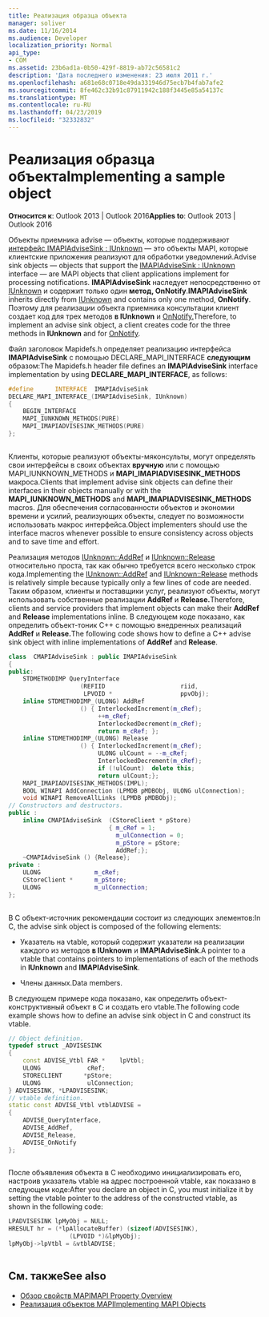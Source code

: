 ```yaml
---
title: Реализация образца объекта
manager: soliver
ms.date: 11/16/2014
ms.audience: Developer
localization_priority: Normal
api_type:
- COM
ms.assetid: 23b6ad1a-0b50-429f-8819-ab72c56581c2
description: 'Дата последнего изменения: 23 июля 2011 г.'
ms.openlocfilehash: a681e68c0718e49da331946d75ecb7b4fab7afe2
ms.sourcegitcommit: 8fe462c32b91c87911942c188f3445e85a54137c
ms.translationtype: MT
ms.contentlocale: ru-RU
ms.lasthandoff: 04/23/2019
ms.locfileid: "32332832"
---
```

# <a name="implementing-a-sample-object"></a><span data-ttu-id="d57d2-103">Реализация образца объекта</span><span class="sxs-lookup"><span data-stu-id="d57d2-103">Implementing a sample object</span></span>

<span data-ttu-id="d57d2-104">**Относится к**: Outlook 2013 | Outlook 2016</span><span class="sxs-lookup"><span data-stu-id="d57d2-104">**Applies to**: Outlook 2013 | Outlook 2016</span></span> 
  
<span data-ttu-id="d57d2-105">Объекты приемника advise — объекты, которые поддерживают [интерфейс IMAPIAdviseSink : IUnknown](imapiadvisesinkiunknown.md) — это объекты MAPI, которые клиентские приложения реализуют для обработки уведомлений.</span><span class="sxs-lookup"><span data-stu-id="d57d2-105">Advise sink objects — objects that support the [IMAPIAdviseSink : IUnknown](imapiadvisesinkiunknown.md) interface — are MAPI objects that client applications implement for processing notifications.</span></span> <span data-ttu-id="d57d2-106">**IMAPIAdviseSink** наследует непосредственно от [IUnknown](https://msdn.microsoft.com/library/ms680509%28v=VS.85%29.aspx) и содержит только один **метод, OnNotify**.</span><span class="sxs-lookup"><span data-stu-id="d57d2-106">**IMAPIAdviseSink** inherits directly from [IUnknown](https://msdn.microsoft.com/library/ms680509%28v=VS.85%29.aspx) and contains only one method, **OnNotify**.</span></span> <span data-ttu-id="d57d2-107">Поэтому для реализации объекта приемника консультации клиент создает код для трех методов **в IUnknown** и [OnNotify.](imapiadvisesink-onnotify.md)</span><span class="sxs-lookup"><span data-stu-id="d57d2-107">Therefore, to implement an advise sink object, a client creates code for the three methods in **IUnknown** and for [OnNotify](imapiadvisesink-onnotify.md).</span></span>
  
<span data-ttu-id="d57d2-108">Файл заголовок Mapidefs.h определяет реализацию интерфейса **IMAPIAdviseSink** с помощью DECLARE_MAPI_INTERFACE **следующим** образом:</span><span class="sxs-lookup"><span data-stu-id="d57d2-108">The Mapidefs.h header file defines an **IMAPIAdviseSink** interface implementation by using **DECLARE_MAPI_INTERFACE**, as follows:</span></span>
  
```cpp
#define      INTERFACE  IMAPIAdviseSink
DECLARE_MAPI_INTERFACE_(IMAPIAdviseSink, IUnknown)
{
    BEGIN_INTERFACE
    MAPI_IUNKNOWN_METHODS(PURE)
    MAPI_IMAPIADVISESINK_METHODS(PURE)
};
 
```

<span data-ttu-id="d57d2-109">Клиенты, которые реализуют объекты-мяконсульты, могут определять свои интерфейсы в своих объектах **вручную** или с помощью MAPI_IUNKNOWN_METHODS и **MAPI_IMAPIADVISESINK_METHODS** макроса.</span><span class="sxs-lookup"><span data-stu-id="d57d2-109">Clients that implement advise sink objects can define their interfaces in their objects manually or with the **MAPI_IUNKNOWN_METHODS** and **MAPI_IMAPIADVISESINK_METHODS** macros.</span></span> <span data-ttu-id="d57d2-110">Для обеспечения согласованности объектов и экономии времени и усилий, реализующих объекты, следует по возможности использовать макрос интерфейса.</span><span class="sxs-lookup"><span data-stu-id="d57d2-110">Object implementers should use the interface macros whenever possible to ensure consistency across objects and to save time and effort.</span></span> 
  
<span data-ttu-id="d57d2-111">Реализация методов [IUnknown::AddRef](https://msdn.microsoft.com/library/ms691379%28v=VS.85%29.aspx) и [IUnknown::Release](https://msdn.microsoft.com/library/ms682317%28v=VS.85%29.aspx) относительно проста, так как обычно требуется всего несколько строк кода.</span><span class="sxs-lookup"><span data-stu-id="d57d2-111">Implementing the [IUnknown::AddRef](https://msdn.microsoft.com/library/ms691379%28v=VS.85%29.aspx) and [IUnknown::Release](https://msdn.microsoft.com/library/ms682317%28v=VS.85%29.aspx) methods is relatively simple because typically only a few lines of code are needed.</span></span> <span data-ttu-id="d57d2-112">Таким образом, клиенты и поставщики услуг, реализуют объекты, могут использовать собственные реализации **AddRef** и **Release.**</span><span class="sxs-lookup"><span data-stu-id="d57d2-112">Therefore, clients and service providers that implement objects can make their **AddRef** and **Release** implementations inline.</span></span> <span data-ttu-id="d57d2-113">В следующем коде показано, как определить объект-тоник C++ с помощью внедренных реализаций **AddRef** и **Release.**</span><span class="sxs-lookup"><span data-stu-id="d57d2-113">The following code shows how to define a C++ advise sink object with inline implementations of **AddRef** and **Release**.</span></span>
  
```cpp
class  CMAPIAdviseSink : public IMAPIAdviseSink
{
public:
    STDMETHODIMP QueryInterface
                    (REFIID                     riid,
                     LPVOID *                   ppvObj);
    inline STDMETHODIMP_(ULONG) AddRef
                    () { InterlockedIncrement(m_cRef);
                         ++m_cRef;
                         InterlockedDecrement(m_cRef);
                         return m_cRef; };
    inline STDMETHODIMP_(ULONG) Release
                    () { InterlockedIncrement(m_cRef);
                         ULONG ulCount = --m_cRef;
                         InterlockedDecrement(m_cRef);
                         if (!ulCount)  delete this;
                         return ulCount;};
    MAPI_IMAPIADVISESINK_METHODS(IMPL);
    BOOL WINAPI AddConnection (LPMDB pMDBObj, ULONG ulConnection);
    void WINAPI RemoveAllLinks (LPMDB pMDBObj);
// Constructors and destructors.
public :
    inline CMAPIAdviseSink  (CStoreClient * pStore)
                            { m_cRef = 1;
                              m_ulConnection = 0;
                              m_pStore = pStore;
                              AddRef;};
    ~CMAPIAdviseSink () {Release};
private :
    ULONG               m_cRef;
    CStoreClient *      m_pStore;
    ULONG               m_ulConnection;
};
 
```

<span data-ttu-id="d57d2-114">В C объект-источник рекомендации состоит из следующих элементов:</span><span class="sxs-lookup"><span data-stu-id="d57d2-114">In C, the advise sink object is composed of the following elements:</span></span>
  
- <span data-ttu-id="d57d2-115">Указатель на vtable, который содержит указатели на реализации каждого из методов **в IUnknown** и **IMAPIAdviseSink**.</span><span class="sxs-lookup"><span data-stu-id="d57d2-115">A pointer to a vtable that contains pointers to implementations of each of the methods in **IUnknown** and **IMAPIAdviseSink**.</span></span>
    
- <span data-ttu-id="d57d2-116">Члены данных.</span><span class="sxs-lookup"><span data-stu-id="d57d2-116">Data members.</span></span>
    
<span data-ttu-id="d57d2-117">В следующем примере кода показано, как определить объект-конструктивный объект в C и создать его vtable.</span><span class="sxs-lookup"><span data-stu-id="d57d2-117">The following code example shows how to define an advise sink object in C and construct its vtable.</span></span> 
  
```cpp
// Object definition.
typedef struct _ADVISESINK
{
    const ADVISE_Vtbl FAR *    lpVtbl;
    ULONG             cRef;
    STORECLIENT      *pStore;
    ULONG             ulConnection;
} ADVISESINK, *LPADVISESINK;
// vtable definition.
static const ADVISE_Vtbl vtblADVISE =
{
    ADVISE_QueryInterface,
    ADVISE_AddRef,
    ADVISE_Release,
    ADVISE_OnNotify
};
 
```

<span data-ttu-id="d57d2-118">После объявления объекта в C необходимо инициализировать его, настроив указатель vtable на адрес построенной vtable, как показано в следующем коде:</span><span class="sxs-lookup"><span data-stu-id="d57d2-118">After you declare an object in C, you must initialize it by setting the vtable pointer to the address of the constructed vtable, as shown in the following code:</span></span>
  
```cpp
LPADVISESINK lpMyObj = NULL;
HRESULT hr = (*lpAllocateBuffer) (sizeof(ADVISESINK),
                 (LPVOID *)&lpMyObj);
lpMyObj->lpVtbl = &vtblADVISE;
 
```

## <a name="see-also"></a><span data-ttu-id="d57d2-119">См. также</span><span class="sxs-lookup"><span data-stu-id="d57d2-119">See also</span></span>

- [<span data-ttu-id="d57d2-120">Обзор свойств MAPI</span><span class="sxs-lookup"><span data-stu-id="d57d2-120">MAPI Property Overview</span></span>](mapi-property-overview.md)
- [<span data-ttu-id="d57d2-121">Реализация объектов MAPI</span><span class="sxs-lookup"><span data-stu-id="d57d2-121">Implementing MAPI Objects</span></span>](implementing-mapi-objects.md)

